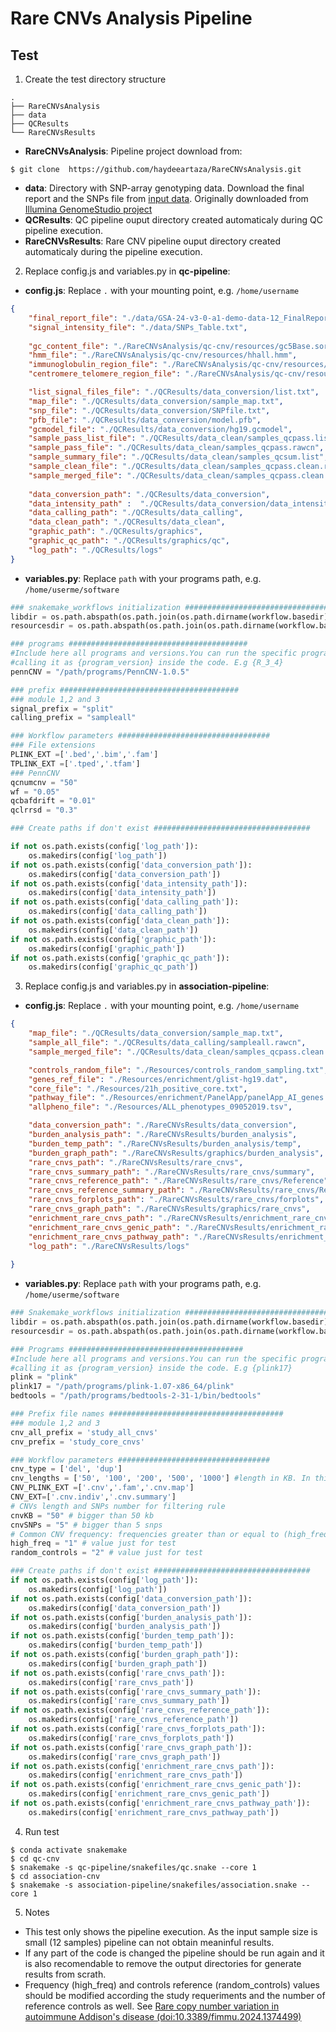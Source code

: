 Rare CNVs Analysis Pipeline
======

Test
-----------------------------
1. Create the test directory structure
```
.
├── RareCNVsAnalysis
├── data
├── QCResults
└── RareCNVsResults
```
- **RareCNVsAnalysis**: Pipeline project download from:
```
$ git clone  https://github.com/haydeeartaza/RareCNVsAnalysis.git
```
- **data**: Directory with SNP-array genotyping data. Download the final report and the SNPs file from [input data](https://drive.google.com/uc?export=download&id=1EbEWtprUBIz_PKB5C8709JhL2fQBDpSE). Originally downloaded from [Illumina GenomeStudio project](https://emea.support.illumina.com/content/dam/illumina-support/documents/downloads/productfiles/global-screening-array-24/v3-0/infinium-global-screening-array-24-v3-0-a1-demo-data-12.zip)
- **QCResults**: QC pipeline ouput directory created automaticaly during QC pipeline execution.
- **RareCNVsResults**: Rare CNV pipeline ouput directory created automaticaly during the pipeline execution.

2. Replace config.js and variables.py in **qc-pipeline**:
- **config.js**: Replace `.` with your mounting point, e.g. `/home/username`
```json
{
    "final_report_file": "./data/GSA-24-v3-0-a1-demo-data-12_FinalReport.txt",
    "signal_intensity_file": "./data/SNPs_Table.txt",
    
    "gc_content_file": "./RareCNVsAnalysis/qc-cnv/resources/gc5Base.sorted.txt",
    "hmm_file": "./RareCNVsAnalysis/qc-cnv/resources/hhall.hmm",
    "immunoglobulin_region_file": "./RareCNVsAnalysis/qc-cnv/resources/immunoglobulin_penncnv.txt",
    "centromere_telomere_region_file": "./RareCNVsAnalysis/qc-cnv/resources/centromere_telomere_penncnv.txt",

    "list_signal_files_file": "./QCResults/data_conversion/list.txt",
    "map_file": "./QCResults/data_conversion/sample_map.txt",   
    "snp_file": "./QCResults/data_conversion/SNPfile.txt",
    "pfb_file": "./QCResults/data_conversion/model.pfb",
    "gcmodel_file": "./QCResults/data_conversion/hg19.gcmodel",
    "sample_pass_list_file": "./QCResults/data_clean/samples_qcpass.list",
    "sample_pass_file": "./QCResults/data_clean/samples_qcpass.rawcn",
    "sample_summary_file": "./QCResults/data_clean/samples_qcsum.list",
    "sample_clean_file": "./QCResults/data_clean/samples_qcpass.clean.rawcn",
    "sample_merged_file": "./QCResults/data_clean/samples_qcpass.clean.merged.rawcn",
   
    "data_conversion_path": "./QCResults/data_conversion",
    "data_intensity_path" :  "./QCResults/data_conversion/data_intensity",
    "data_calling_path": "./QCResults/data_calling",
    "data_clean_path": "./QCResults/data_clean",
    "graphic_path": "./QCResults/graphics",
    "graphic_qc_path": "./QCResults/graphics/qc",
    "log_path": "./QCResults/logs"
}
```
- **variables.py**: Replace `path` with your programs path, e.g. `/home/userme/software`
```python
### snakemake_workflows initialization ########################################
libdir = os.path.abspath(os.path.join(os.path.dirname(workflow.basedir), '../lib'))
resourcesdir = os.path.abspath(os.path.join(os.path.dirname(workflow.basedir), '../resources'))

### programs ########################################
#Include here all programs and versions.You can run the specific program/version
#calling it as {program_version} inside the code. E.g {R_3_4}
pennCNV = "/path/programs/PennCNV-1.0.5"

### prefix ########################################
### module 1,2 and 3
signal_prefix = "split"
calling_prefix = "sampleall"

### Workflow parameters ##################################
### File extensions
PLINK_EXT =['.bed','.bim','.fam']
TPLINK_EXT =['.tped','.tfam']
### PennCNV
qcnumcnv = "50"
wf = "0.05"
qcbafdrift = "0.01"
qclrrsd = "0.3"

### Create paths if don't exist ###################################

if not os.path.exists(config['log_path']):
    os.makedirs(config['log_path'])
if not os.path.exists(config['data_conversion_path']):
    os.makedirs(config['data_conversion_path'])
if not os.path.exists(config['data_intensity_path']):
    os.makedirs(config['data_intensity_path'])
if not os.path.exists(config['data_calling_path']):
    os.makedirs(config['data_calling_path'])
if not os.path.exists(config['data_clean_path']):
    os.makedirs(config['data_clean_path'])
if not os.path.exists(config['graphic_path']):
    os.makedirs(config['graphic_path'])
if not os.path.exists(config['graphic_qc_path']):
    os.makedirs(config['graphic_qc_path'])

```
3. Replace config.js and variables.py in **association-pipeline**:
- **config.js**: Replace `.` with your mounting point, e.g. `/home/username`
```json
{
    "map_file": "./QCResults/data_conversion/sample_map.txt",
    "sample_all_file": "./QCResults/data_calling/sampleall.rawcn",
    "sample_merged_file": "./QCResults/data_clean/samples_qcpass.clean.merged.rawcn",

    "controls_random_file": "./Resources/controls_random_sampling.txt",
    "genes_ref_file": "./Resources/enrichment/glist-hg19.dat",
    "core_file": "./Resources/21h_positive_core.txt",
    "pathway_file": "./Resources/enrichment/PanelApp/panelApp_AI_genes.dat",
    "allpheno_file": "./Resources/ALL_phenotypes_09052019.tsv",

    "data_conversion_path": "./RareCNVsResults/data_conversion",
    "burden_analysis_path": "./RareCNVsResults/burden_analysis",
    "burden_temp_path": "./RareCNVsResults/burden_analysis/temp",
    "burden_graph_path": "./RareCNVsResults/graphics/burden_analysis",
    "rare_cnvs_path": "./RareCNVsResults/rare_cnvs",
    "rare_cnvs_summary_path": "./RareCNVsResults/rare_cnvs/summary",
    "rare_cnvs_reference_path": "./RareCNVsResults/rare_cnvs/Reference",
    "rare_cnvs_reference_summary_path": "./RareCNVsResults/rare_cnvs/Reference/summary",
    "rare_cnvs_forplots_path": "./RareCNVsResults/rare_cnvs/forplots",
    "rare_cnvs_graph_path": "./RareCNVsResults/graphics/rare_cnvs",
    "enrichment_rare_cnvs_path": "./RareCNVsResults/enrichment_rare_cnvs",
    "enrichment_rare_cnvs_genic_path": "./RareCNVsResults/enrichment_rare_cnvs/genic_CNVs",
    "enrichment_rare_cnvs_pathway_path": "./RareCNVsResults/enrichment_rare_cnvs/pathway_CNVs",
    "log_path": "./RareCNVsResults/logs"
 
} 
```
- **variables.py**: Replace `path` with your programs path, e.g. `/home/userme/software`
```python
### Snakemake_workflows initialization #######################################
libdir = os.path.abspath(os.path.join(os.path.dirname(workflow.basedir), '../lib'))
resourcesdir = os.path.abspath(os.path.join(os.path.dirname(workflow.basedir), '../resources'))

### Programs #######################################
#Include here all programs and versions.You can run the specific program/version
#calling it as {program_version} inside the code. E.g {plink17}
plink = "plink"
plink17 = "/path/programs/plink-1.07-x86_64/plink"
bedtools = "/path/programs/bedtools-2-31-1/bin/bedtools"

### Prefix file names #######################################
### module 1,2 and 3
cnv_all_prefix = 'study_all_cnvs'
cnv_prefix = 'study_core_cnvs'

### Workflow parameters ##################################
cnv_type = ['del', 'dup']
cnv_lengths = ['50', '100', '200', '500', '1000'] #length in KB. In this case the last inteval is a big number to represent cnvs >=1000
CNV_PLINK_EXT =['.cnv','.fam','.cnv.map']
CNV_EXT=['.cnv.indiv','.cnv.summary']
# CNVs length and SNPs number for filtering rule 
cnvKB = "50" # bigger than 50 kb
cnvSNPs = "5" # bigger than 5 snps
# Common CNV frequency: frequencies greater than or equal to (high_freq) from a subset of healthy control individuals (random_controls)
high_freq = "1" # value just for test
random_controls = "2" # value just for test

### Create paths if don't exist ###################################
if not os.path.exists(config['log_path']):
    os.makedirs(config['log_path'])
if not os.path.exists(config['data_conversion_path']):
    os.makedirs(config['data_conversion_path'])
if not os.path.exists(config['burden_analysis_path']):
    os.makedirs(config['burden_analysis_path'])
if not os.path.exists(config['burden_temp_path']):
    os.makedirs(config['burden_temp_path'])
if not os.path.exists(config['burden_graph_path']):
    os.makedirs(config['burden_graph_path'])
if not os.path.exists(config['rare_cnvs_path']):
    os.makedirs(config['rare_cnvs_path'])
if not os.path.exists(config['rare_cnvs_summary_path']):
    os.makedirs(config['rare_cnvs_summary_path'])
if not os.path.exists(config['rare_cnvs_reference_path']):
    os.makedirs(config['rare_cnvs_reference_path'])
if not os.path.exists(config['rare_cnvs_forplots_path']):
    os.makedirs(config['rare_cnvs_forplots_path'])
if not os.path.exists(config['rare_cnvs_graph_path']):
    os.makedirs(config['rare_cnvs_graph_path'])
if not os.path.exists(config['enrichment_rare_cnvs_path']):
    os.makedirs(config['enrichment_rare_cnvs_path'])
if not os.path.exists(config['enrichment_rare_cnvs_genic_path']):
    os.makedirs(config['enrichment_rare_cnvs_genic_path'])
if not os.path.exists(config['enrichment_rare_cnvs_pathway_path']):
    os.makedirs(config['enrichment_rare_cnvs_pathway_path'])
```

4. Run test
```
$ conda activate snakemake
$ cd qc-cnv
$ snakemake -s qc-pipeline/snakefiles/qc.snake --core 1
$ cd association-cnv
$ snakemake -s association-pipeline/snakefiles/association.snake --core 1
```
5. Notes
- This test only shows the pipeline execution. As the input sample size is small  (12 samples) pipeline can not obtain meaninful results.
- If any part of the code is changed the pipeline should be run again and it is also recomendable to remove the output directories for generate results from scrath.
- Frequency (high_freq) and controls reference (random_controls) values should be modified according the study requeriments and the number of reference controls as well. See [Rare copy number variation in autoimmune Addison's disease (doi:10.3389/fimmu.2024.1374499)](https://www.frontiersin.org/journals/immunology/articles/10.3389/fimmu.2024.1374499/abstract)
